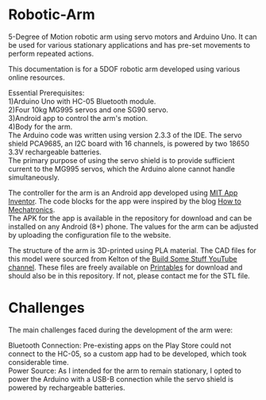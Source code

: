 # Robotic-Arm
5-Degree of Motion robotic arm using servo motors and Arduino Uno. It can be used for various stationary applications and has pre-set movements to perform repeated actions.<br/>

This documentation is for a 5DOF robotic arm developed using various online resources.<br/>

Essential Prerequisites:<br/>
1)Arduino Uno with HC-05 Bluetooth module.<br/>
2)Four 10kg MG995 servos and one SG90 servo.<br/>
3)Android app to control the arm's motion.<br/>
4)Body for the arm.<br/>
The Arduino code was written using version 2.3.3 of the IDE. The servo shield PCA9685, an I2C board with 16 channels, is powered by two 18650 3.3V rechargeable batteries. <br/>The primary purpose of using the servo shield is to provide sufficient current to the MG995 servos, which the Arduino alone cannot handle simultaneously.<br/>

The controller for the arm is an Android app developed using [MIT App Inventor](https://appinventor.mit.edu/). The code blocks for the app were inspired by the blog [How to Mechatronics](https://howtomechatronics.com/tutorials/arduino/diy-arduino-robot-arm-with-smartphone-control/). <br/>The APK for the app is available in the repository for download and can be installed on any Android (8+) phone. The values for the arm can be adjusted by uploading the configuration file to the website.<br/>

The structure of the arm is 3D-printed using PLA material. The CAD files for this model were sourced from Kelton of the [Build Some Stuff YouTube channel](https://www.youtube.com/@buildsomestuff). These files are freely available on [Printables](https://www.printables.com/model/818975-compact-robot-arm-arduino-3d-printed) for download and should also be in this repository. If not, please contact me for the STL file.<br/>

# Challenges
The main challenges faced during the development of the arm were:<br/>

Bluetooth Connection: Pre-existing apps on the Play Store could not connect to the HC-05, so a custom app had to be developed, which took considerable time.<br/>
Power Source: As I intended for the arm to remain stationary, I opted to power the Arduino with a USB-B connection while the servo shield is powered by rechargeable batteries.<br/>
